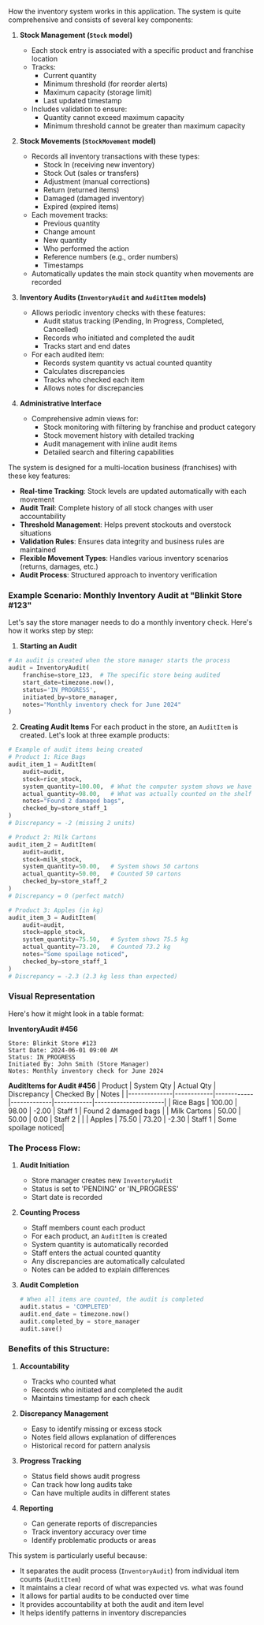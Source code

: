 How the inventory system works in this application. The system is quite comprehensive and consists of several key components:

1. **Stock Management (`Stock` model)**
   - Each stock entry is associated with a specific product and franchise location
   - Tracks:
     - Current quantity
     - Minimum threshold (for reorder alerts)
     - Maximum capacity (storage limit)
     - Last updated timestamp
   - Includes validation to ensure:
     - Quantity cannot exceed maximum capacity
     - Minimum threshold cannot be greater than maximum capacity

2. **Stock Movements (`StockMovement` model)**
   - Records all inventory transactions with these types:
     - Stock In (receiving new inventory)
     - Stock Out (sales or transfers)
     - Adjustment (manual corrections)
     - Return (returned items)
     - Damaged (damaged inventory)
     - Expired (expired items)
   - Each movement tracks:
     - Previous quantity
     - Change amount
     - New quantity
     - Who performed the action
     - Reference numbers (e.g., order numbers)
     - Timestamps
   - Automatically updates the main stock quantity when movements are recorded

3. **Inventory Audits (`InventoryAudit` and `AuditItem` models)**
   - Allows periodic inventory checks with these features:
     - Audit status tracking (Pending, In Progress, Completed, Cancelled)
     - Records who initiated and completed the audit
     - Tracks start and end dates
   - For each audited item:
     - Records system quantity vs actual counted quantity
     - Calculates discrepancies
     - Tracks who checked each item
     - Allows notes for discrepancies

4. **Administrative Interface**
   - Comprehensive admin views for:
     - Stock monitoring with filtering by franchise and product category
     - Stock movement history with detailed tracking
     - Audit management with inline audit items
     - Detailed search and filtering capabilities

The system is designed for a multi-location business (franchises) with these key features:

- **Real-time Tracking**: Stock levels are updated automatically with each movement
- **Audit Trail**: Complete history of all stock changes with user accountability
- **Threshold Management**: Helps prevent stockouts and overstock situations
- **Validation Rules**: Ensures data integrity and business rules are maintained
- **Flexible Movement Types**: Handles various inventory scenarios (returns, damages, etc.)
- **Audit Process**: Structured approach to inventory verification



### Example Scenario: Monthly Inventory Audit at "Blinkit Store #123"

Let's say the store manager needs to do a monthly inventory check. Here's how it works step by step:

1. **Starting an Audit**
```python
# An audit is created when the store manager starts the process
audit = InventoryAudit(
    franchise=store_123,  # The specific store being audited
    start_date=timezone.now(),
    status='IN_PROGRESS',
    initiated_by=store_manager,
    notes="Monthly inventory check for June 2024"
)
```

2. **Creating Audit Items**
For each product in the store, an `AuditItem` is created. Let's look at three example products:

```python
# Example of audit items being created
# Product 1: Rice Bags
audit_item_1 = AuditItem(
    audit=audit,
    stock=rice_stock,
    system_quantity=100.00,  # What the computer system shows we have
    actual_quantity=98.00,   # What was actually counted on the shelf
    notes="Found 2 damaged bags",
    checked_by=store_staff_1
)
# Discrepancy = -2 (missing 2 units)

# Product 2: Milk Cartons
audit_item_2 = AuditItem(
    audit=audit,
    stock=milk_stock,
    system_quantity=50.00,   # System shows 50 cartons
    actual_quantity=50.00,   # Counted 50 cartons
    checked_by=store_staff_2
)
# Discrepancy = 0 (perfect match)

# Product 3: Apples (in kg)
audit_item_3 = AuditItem(
    audit=audit,
    stock=apple_stock,
    system_quantity=75.50,   # System shows 75.5 kg
    actual_quantity=73.20,   # Counted 73.2 kg
    notes="Some spoilage noticed",
    checked_by=store_staff_1
)
# Discrepancy = -2.3 (2.3 kg less than expected)
```

### Visual Representation

Here's how it might look in a table format:

**InventoryAudit #456**
```
Store: Blinkit Store #123
Start Date: 2024-06-01 09:00 AM
Status: IN_PROGRESS
Initiated By: John Smith (Store Manager)
Notes: Monthly inventory check for June 2024
```

**AuditItems for Audit #456**
| Product      | System Qty | Actual Qty | Discrepancy | Checked By | Notes                |
|--------------|------------|------------|-------------|------------|----------------------|
| Rice Bags    | 100.00     | 98.00      | -2.00       | Staff 1    | Found 2 damaged bags |
| Milk Cartons | 50.00      | 50.00      | 0.00        | Staff 2    |                      |
| Apples       | 75.50      | 73.20      | -2.30       | Staff 1    | Some spoilage noticed|

### The Process Flow:

1. **Audit Initiation**
   - Store manager creates new `InventoryAudit`
   - Status is set to 'PENDING' or 'IN_PROGRESS'
   - Start date is recorded

2. **Counting Process**
   - Staff members count each product
   - For each product, an `AuditItem` is created
   - System quantity is automatically recorded
   - Staff enters the actual counted quantity
   - Any discrepancies are automatically calculated
   - Notes can be added to explain differences

3. **Audit Completion**
   ```python
   # When all items are counted, the audit is completed
   audit.status = 'COMPLETED'
   audit.end_date = timezone.now()
   audit.completed_by = store_manager
   audit.save()
   ```

### Benefits of this Structure:

1. **Accountability**
   - Tracks who counted what
   - Records who initiated and completed the audit
   - Maintains timestamp for each check

2. **Discrepancy Management**
   - Easy to identify missing or excess stock
   - Notes field allows explanation of differences
   - Historical record for pattern analysis

3. **Progress Tracking**
   - Status field shows audit progress
   - Can track how long audits take
   - Can have multiple audits in different states

4. **Reporting**
   - Can generate reports of discrepancies
   - Track inventory accuracy over time
   - Identify problematic products or areas

This system is particularly useful because:
- It separates the audit process (`InventoryAudit`) from individual item counts (`AuditItem`)
- It maintains a clear record of what was expected vs. what was found
- It allows for partial audits to be conducted over time
- It provides accountability at both the audit and item level
- It helps identify patterns in inventory discrepancies

